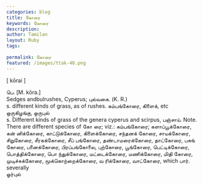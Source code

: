 ```yaml
---
categories: blog
title: கோரை
keywords: கோரை
description: 
author: Tamilan
layout: Ruby
tags: 
 
permalink: கோரை
featured: /images/ttak-48.png
---
```

  
[ kōrai ]  
  
பெ. [M. kōra.]  
Sedges andbulrushes, Cyperus; புல்வகை. (K. R.)  
s. different kinds of grass, as of rushes. கம்பங்கோரை, கிளைக், etc  
ஒருகிழங்கு, ஒருபுல்  
s. Different kinds of grass of the genera cyperus and scirpus, பஞ்சாய். Note. There are different species of கோ ரை; viz.: கம்பங்கோரை; களாப்பூக்கோரை, கன் னிக்கோரை, காட்டுக்கோரை, கிளைக்கோரை, சந்தனக் கோரை, சாயக்கோரை, சிறுகோரை, சீரகக்கோரை, சீப் பங்கோரை, தண்டாமரைக்கோரை, தாட்கோரை, பசுங் கோரை, பனைக்கோரை, பிரப்பங்கோலை, புற்கோரை, பூங்கோரை, பெட்டிக்கோரை, பொத்திக்கோரை, பொ ந்துக்கோரை, மட்டைக்கோரை, மணிக்கோரை, மிதி கோரை, முடிச்சுக்கோரை, மூக்கொற்றைக்கோரை, வ ரிக்கோரை, வாட்கோரை, which பார். severally  
ஓர்புல்